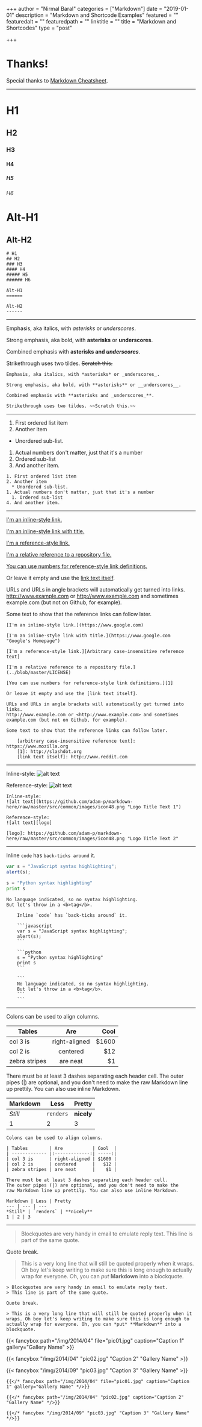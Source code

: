 +++
author = "Nirmal Baral"
categories = ["Markdown"]
date = "2019-01-01"
description = "Markdown and Shortcode Examples"
featured = ""
featuredalt = ""
featuredpath = ""
linktitle = ""
title = "Markdown and Shortcodes"
type = "post"

+++

# Thanks!
Special thanks to [Markdown Cheatsheet](https://github.com/adam-p/markdown-here/wiki/Markdown-Cheatsheet).

---

# H1
## H2
### H3
#### H4
##### H5
###### H6

Alt-H1
======

Alt-H2
------

```
# H1
## H2
### H3
#### H4
##### H5
###### H6

Alt-H1
======

Alt-H2
------
```

---

Emphasis, aka italics, with *asterisks* or _underscores_.

Strong emphasis, aka bold, with **asterisks** or __underscores__.

Combined emphasis with **asterisks and _underscores_**.

Strikethrough uses two tildes. ~~Scratch this.~~

```
Emphasis, aka italics, with *asterisks* or _underscores_.

Strong emphasis, aka bold, with **asterisks** or __underscores__.

Combined emphasis with **asterisks and _underscores_**.

Strikethrough uses two tildes. ~~Scratch this.~~
```

---

1. First ordered list item
2. Another item
  * Unordered sub-list.
1. Actual numbers don't matter, just that it's a number
  1. Ordered sub-list
4. And another item.

```
1. First ordered list item
2. Another item
  * Unordered sub-list.
1. Actual numbers don't matter, just that it's a number
  1. Ordered sub-list
4. And another item.
```

---

[I'm an inline-style link.](https://www.google.com)

[I'm an inline-style link with title.](https://www.google.com "Google's Homepage")

[I'm a reference-style link.][Arbitrary case-insensitive reference text]

[I'm a relative reference to a repository file.](../blob/master/LICENSE)

[You can use numbers for reference-style link definitions.][1]

Or leave it empty and use the [link text itself].

URLs and URLs in angle brackets will automatically get turned into links.
http://www.example.com or <http://www.example.com> and sometimes
example.com (but not on Github, for example).

Some text to show that the reference links can follow later.

[arbitrary case-insensitive reference text]: https://www.mozilla.org
[1]: http://slashdot.org
[link text itself]: http://www.reddit.com

```
[I'm an inline-style link.](https://www.google.com)

[I'm an inline-style link with title.](https://www.google.com "Google's Homepage")

[I'm a reference-style link.][Arbitrary case-insensitive reference text]

[I'm a relative reference to a repository file.](../blob/master/LICENSE)

[You can use numbers for reference-style link definitions.][1]

Or leave it empty and use the [link text itself].

URLs and URLs in angle brackets will automatically get turned into links.
http://www.example.com or <http://www.example.com> and sometimes
example.com (but not on Github, for example).

Some text to show that the reference links can follow later.

    [arbitrary case-insensitive reference text]: https://www.mozilla.org
    [1]: http://slashdot.org
    [link text itself]: http://www.reddit.com
```

---

Inline-style:
![alt text](https://github.com/adam-p/markdown-here/raw/master/src/common/images/icon48.png "Logo Title Text 1")

Reference-style:
![alt text][logo]

[logo]: https://github.com/adam-p/markdown-here/raw/master/src/common/images/icon48.png "Logo Title Text 2"

```
Inline-style:
![alt text](https://github.com/adam-p/markdown-here/raw/master/src/common/images/icon48.png "Logo Title Text 1")

Reference-style:
![alt text][logo]

[logo]: https://github.com/adam-p/markdown-here/raw/master/src/common/images/icon48.png "Logo Title Text 2"
```

---

Inline `code` has `back-ticks around` it.

```javascript
var s = "JavaScript syntax highlighting";
alert(s);
```

```python
s = "Python syntax highlighting"
print s
```

```
No language indicated, so no syntax highlighting.
But let's throw in a <b>tag</b>.
```

```
    Inline `code` has `back-ticks around` it.

    ```javascript
    var s = "JavaScript syntax highlighting";
    alert(s);
    ```

    ```python
    s = "Python syntax highlighting"
    print s
    ```

    ```
    No language indicated, so no syntax highlighting.
    But let's throw in a <b>tag</b>.
    ```
    ```
```

---

Colons can be used to align columns.

| Tables        | Are           | Cool  |
| ------------- |:-------------:| -----:|
| col 3 is      | right-aligned | $1600 |
| col 2 is      | centered      |   $12 |
| zebra stripes | are neat      |    $1 |

There must be at least 3 dashes separating each header cell.
The outer pipes (|) are optional, and you don't need to make the
raw Markdown line up prettily. You can also use inline Markdown.

Markdown | Less | Pretty
--- | --- | ---
*Still* | `renders` | **nicely**
1 | 2 | 3

```
Colons can be used to align columns.

| Tables        | Are           | Cool  |
| ------------- |:-------------:| -----:|
| col 3 is      | right-aligned | $1600 |
| col 2 is      | centered      |   $12 |
| zebra stripes | are neat      |    $1 |

There must be at least 3 dashes separating each header cell.
The outer pipes (|) are optional, and you don't need to make the
raw Markdown line up prettily. You can also use inline Markdown.

Markdown | Less | Pretty
--- | --- | ---
*Still* | `renders` | **nicely**
1 | 2 | 3
```

---

> Blockquotes are very handy in email to emulate reply text.
> This line is part of the same quote.

Quote break.

> This is a very long line that will still be quoted properly when it wraps. Oh boy let's keep writing to make sure this is long enough to actually wrap for everyone. Oh, you can *put* **Markdown** into a blockquote.

```
> Blockquotes are very handy in email to emulate reply text.
> This line is part of the same quote.

Quote break.

> This is a very long line that will still be quoted properly when it wraps. Oh boy let's keep writing to make sure this is long enough to actually wrap for everyone. Oh, you can *put* **Markdown** into a blockquote.
```

{{< fancybox path="/img/2014/04" file="pic01.jpg" caption="Caption 1" gallery="Gallery Name" >}}

{{< fancybox "/img/2014/04" "pic02.jpg" "Caption 2" "Gallery Name" >}}

{{< fancybox "/img/2014/09" "pic03.jpg" "Caption 3" "Gallery Name" >}}

```
{{</* fancybox path="/img/2014/04" file="pic01.jpg" caption="Caption 1" gallery="Gallery Name" */>}}

{{</* fancybox path="/img/2014/04" "pic02.jpg" caption="Caption 2" "Gallery Name" */>}}

{{</* fancybox "/img/2014/09" "pic03.jpg" "Caption 3" "Gallery Name" */>}}
```
